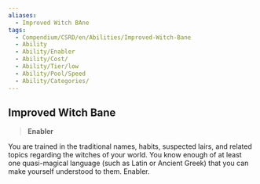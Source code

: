 ```yaml
---
aliases:
  - Improved Witch BAne
tags:
  - Compendium/CSRD/en/Abilities/Improved-Witch-Bane
  - Ability
  - Ability/Enabler
  - Ability/Cost/
  - Ability/Tier/low
  - Ability/Pool/Speed
  - Ability/Categories/
---
```

      
## Improved Witch Bane                                                        
>**Enabler**      
      
You are trained in the traditional names, habits, suspected lairs, and related topics regarding the witches of your world. You know enough of at least one quasi-magical language (such as Latin or Ancient Greek) that you can make yourself understood to them. Enabler.    
